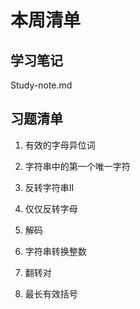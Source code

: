 # 本周清单

## 学习笔记

Study-note.md 

## 习题清单

1. 有效的字母异位词

2. 字符串中的第一个唯一字符

3. 反转字符串II

4. 仅仅反转字母

5. 解码

6. 字符串转换整数

7. 翻转对

8. 最长有效括号

   

